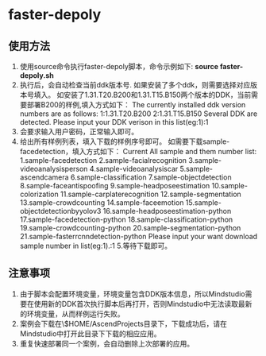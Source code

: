 # faster-depoly

## 使用方法
1. 使用source命令执行faster-depoly脚本，命令示例如下:
**source faster-depoly.sh**
2. 执行后，会自动检查当前ddk版本号.
如果安装了多个ddk，则需要选择对应版本号填入。
如安装了1.31.T20.B200和1.31.T15.B150两个版本的DDK，当前需要部署B200的样例,填入方式如下：
The currently installed ddk version numbers are as follows:
1:1.31.T20.B200
2:1.31.T15.B150
Several DDK are detected. Please input your DDK verison in this list(eg:1):1
3. 会要求输入用户密码，正常输入即可。
4. 给出所有样例列表，填入下载的样例序号即可。
如需要下载sample-facedetection，填入方式如下：
Current All sample and them number list:
1.sample-facedetection
2.sample-facialrecognition
3.sample-videoanalysisperson
4.sample-videoanalysiscar
5.sample-ascendcamera
6.sample-classification
7.sample-objectdetection
8.sample-faceantispoofing
9.sample-headposeestimation
10.sample-colorization
11.sample-carplaterecognition
12.sample-segmentation
13.sample-crowdcounting
14.sample-faceemotion
15.sample-objectdetectionbyyolov3
16.sample-headposeestimation-python
17.sample-facedetection-python
18.sample-classification-python
19.sample-crowdcounting-python
20.sample-segmentation-python
21.sample-fasterrcnndetection-python
Please input your want download sample number in list(eg:1).:1
5.等待下载即可。

## 注意事项
1. 由于脚本会配置环境变量，环境变量包含DDK版本信息，所以Mindstudio需要在使用新的DDK首次执行脚本后再打开，否则Mindstudio中无法读取最新的环境变量，从而样例运行失败。
2. 案例会下载在\\$HOME/AscendProjects目录下，下载成功后，请在Mindstudio中打开此目录下下载的相应应用。
3. 重复快速部署同一个案例，会自动删除上次部署的应用。